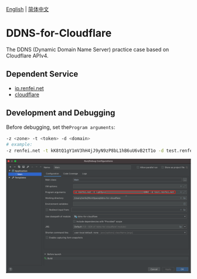 [English](README.md) | [简体中文](README_ZH.md)
# DDNS-for-Cloudflare
The DDNS (Dynamic Domain Name Server) practice case based on Cloudflare APIv4.

## Dependent Service
- [ip.renfei.net](https://ip.renfei.net)
- [cloudflare](https://gitee.com/rnf/cloudflare)

## Development and Debugging
Before debugging, set the```Program arguments```:
```bash
-z <zone> -t <token> -d <domain>
# example:
-z renfei.net -t kK8tQ1gY1mV3hH4jJ9yN9zP8bL1hB6uU6vB2tT1o -d test.renfei.net
```
![Debug settings](document/image/debug_setting.png)